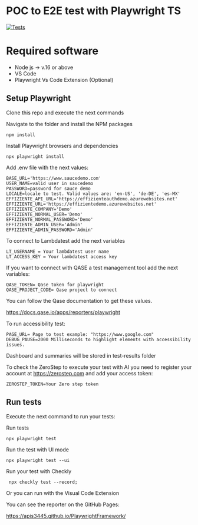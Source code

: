 # POC to E2E test with Playwright TS

[![Tests](https://github.com/apis3445/PlaywrightFramework/actions/workflows/main.yml/badge.svg)](https://github.com/apis3445/PlaywrightFramework/actions/workflows/main.yml)

# Required software

- Node js -> v.16 or above
- VS Code
- Playwright Vs Code Extension (Optional)

## Setup Playwright

Clone this repo and execute the next commands

Navigate to the folder and install the NPM packages

```console
npm install
```

Install Playwright browsers and dependencies

```console
npx playwright install
```

Add .env file with the next values:

```
BASE_URL='https://www.saucedemo.com'
USER_NAME=valid user in saucedemo
PASSWORD=password for sauce demo
LOCALE=locale to test. Valid values are: 'en-US', 'de-DE', 'es-MX'
EFFIZIENTE_API_URL='https://effizienteauthdemo.azurewebsites.net'
EFFIZIENTE_URL='https://effizientedemo.azurewebsites.net'
EFFIZIENTE_COMPANY='Demo'
EFFIZIENTE_NORMAL_USER='Demo'
EFFIZIENTE_NORMAL_PASSWORD='Demo'
EFFIZIENTE_ADMIN_USER='Admin'
EFFIZIENTE_ADMIN_PASSWORD='Admin'
```

To connect to Lambdatest add the next variables

```
LT_USERNAME = Your lambdatest user name
LT_ACCESS_KEY = Your lambdatest access key
```

If you want to connect with QASE a test management tool add the next variables:

```
QASE_TOKEN= Qase token for playwright
QASE_PROJECT_CODE= Qase project to connect 
```

You can follow the Qase documentation to get these values.

https://docs.qase.io/apps/reporters/playwright

To run accessibility test:

```
PAGE_URL= Page to test example: "https://www.google.com"
DEBUG_PAUSE=2000 Milliseconds to highlight elements with accessibility issues.
```

Dashboard and summaries will be stored in test-results folder

To check the ZeroStep to execute your test with AI you need to register your account at https://zerostep.com and add your access token:

```
ZEROSTEP_TOKEN=Your Zero step token
```

## Run tests

Execute the next command to run your tests:

Run tests 

```console
npx playwright test
```

Run the test with UI mode

```console
npx playwright test --ui
```

Run your test with Checkly

```console
 npx checkly test --record;  
```

Or you can run with the Visual Code Extension

You can see the reporter on the GitHub Pages:

https://apis3445.github.io/PlaywrightFramework/
